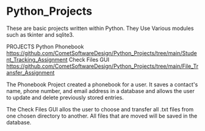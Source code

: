 # Python_Projects
These are basic projects written within Python. They Use Various modules such as tkinter and sqlite3.

PROJECTS
 Python Phonebook   https://github.com/CometSoftwareDesign/Python_Projects/tree/main/Student_Tracking_Assignment
 Check Files GUI https://github.com/CometSoftwareDesign/Python_Projects/tree/main/File_Transfer_Assignment
 
 The Phonebook Project created a phonebook for a user. It saves a contact's name, phone number,
 and email address in a database and allows the user to update and delete previously stored entries. 
 
 The Check Files GUI allos the user to choose and transfer all .txt files from one chosen directory to another. 
 All files that are moved will be saved in the database. 
 
